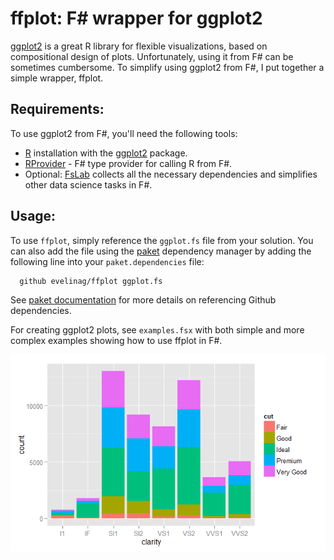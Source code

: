 # ffplot: F# wrapper for ggplot2

[ggplot2](http://ggplot2.org/) is a great R library for flexible visualizations,
based on compositional design of plots. Unfortunately, using it from F# can be
sometimes cumbersome. To simplify using ggplot2 from F#, I put together a
simple wrapper, ffplot.

## Requirements:
To use ggplot2 from F#, you'll need the following tools:

- [R](https://www.r-project.org/) installation with the [ggplot2](http://ggplot2.org/)
  package.
- [RProvider](http://bluemountaincapital.github.io/FSharpRProvider/) -
  F# type provider for calling R from F#.
- Optional: [FsLab](http://fslab.org/) collects all the necessary dependencies and simplifies other data science tasks in F#.

## Usage:

To use `ffplot`, simply reference the `ggplot.fs` file from your solution.
You can also add the file using the  [paket](https://fsprojects.github.io/Paket/index.html) dependency manager
by adding the following line into your `paket.dependencies` file:

```
  github evelinag/ffplot ggplot.fs
```
See [paket documentation](https://fsprojects.github.io/Paket/github-dependencies.html) for more details on referencing Github dependencies.

For creating ggplot2 plots, see `examples.fsx` with both simple and more complex examples showing how to use ffplot in F#.

![ggplot2 example](ggplot-example.png)
